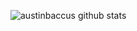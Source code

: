 ![austinbaccus github stats](https://github-readme-stats.vercel.app/api?username=austinbaccus&show_icons=true&hide_border=true&theme=prussian)
